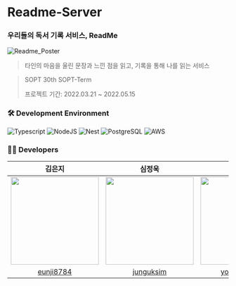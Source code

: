 # Readme-Server  
### 우리들의 독서 기록 서비스, ReadMe

![Readme_Poster](https://hyositive.notion.site/image/https%3A%2F%2Fs3-us-west-2.amazonaws.com%2Fsecure.notion-static.com%2F8fef7675-7e20-45cf-b799-261a720c9f9c%2Freadme_poster.png?table=block&id=0ff82538-4d41-4e83-9a71-9e4bb2d80272&spaceId=f98cfd80-f6e5-42e4-a0a5-36dd0972ab15&width=2000&userId=&cache=v2)


> 타인의 마음을 울린 문장과 느낀 점을 읽고,
기록을 통해 나를 읽는 서비스

> SOPT 30th SOPT-Term </b>
>
> 프로젝트 기간: 2022.03.21 ~ 2022.05.15

### 🛠 Development Environment   
![Typescript](https://img.shields.io/badge/Typescript-3178C6?style=for-the-badge&logo=typescript&logoColor=white)
![NodeJS](https://img.shields.io/badge/Node.js-6DA55F?style=for-the-badge&logo=node.js&logoColor=white)
![Nest](https://img.shields.io/badge/Nest-E0234E?style=for-the-badge&logo=nestjs&logoColor=white)
![PostgreSQL](https://img.shields.io/badge/PostgreSQL-4169E1.svg?style=for-the-badge&logo=postgresql&logoColor=white)
![AWS](https://img.shields.io/badge/AWS-%23FF9900.svg?style=for-the-badge&logo=amazon-aws&logoColor=white)

### 🧑‍💻 Developers   
| 김은지 | 심정욱 | 김영권 | 주효식 |
| :---: | :---: | :---: | :---: | 
|<img src="https://avatars.githubusercontent.com/u/70746467?v=4" width="200px" height="200px" />|<img src ="https://avatars.githubusercontent.com/u/44252639?v=4" width = "200px" height="200px" />|<img src ="https://avatars.githubusercontent.com/u/39653584?v=4" width = "200px" height="200px" />|<img src ="https://avatars.githubusercontent.com/u/21357387?v=4" width = "200px" height="200px" />|
|[eunji8784](https://github.com/eunji8784)|[junguksim](https://github.com/junguksim)|[youngkwon02](https://github.com/youngkwon02)|[HYOSITIVE](https://github.com/HYOSITIVE)| 
